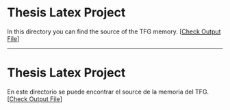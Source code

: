 # Thesis Latex Project

In this directory you can find the source of the TFG memory. [[Check Output File](https://drive.google.com/file/d/1AQXWIRJbTlziFOfCy4y8iV6r0rzqvRrn/view)]

---

# Thesis Latex Project

En este directorio se puede encontrar el source de la memoria del TFG. [[Check Output File](https://drive.google.com/file/d/1AQXWIRJbTlziFOfCy4y8iV6r0rzqvRrn/view)]

  


